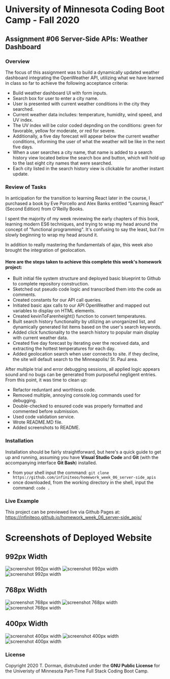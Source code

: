 # University of Minnesota Coding Boot Camp - Fall 2020 
## Assignment #06 Server-Side APIs: Weather Dashboard


### Overview

The focus of this assignment was to build a dynamically updated weather dashboard integrating the OpenWeather API, utilizing what we have learned in class so far to achieve the following acceptance criteria:

* Build weather dashboard UI with form inputs.
* Search box for user to enter a city name.
* User is presented with current weather conditions in the city they searched.
* Current weather data includes: temperature, humidity, wind speed, and UV index.
* The UV index will be color coded depnding on the conditions: green for favorable, yellow for moderate, or red for severe.
* Additionally, a five day forecast will appear below the current weather conditions, informing the user of what the weather will be like in the next five days.
* When a user searches a city name, that name is added to a search history view located below the search box and button, which will hold up to the last eight city names that were searched.
* Each city listed in the search history view is clickable for another instant update.


### Review of Tasks

In anticipation for the transition to learning React later in the course, I purchased a book by Eve Porcello and Alex Banks entitled "Learning React" (Second Edition) from O'Reilly Books.  

I spent the majority of my week reviewing the early chapters of this book, learning modern ES6 techniques, and trying to wrap my head around the concept of "functional programming".  It's confusing to say the least, but I'm slowly beginning to wrap my head around it.

In addition to really mastering the fundamentals of ajax, this week also brought the integration of geolocation.

#### Here are the steps taken to achieve this complete this week's homework project:

* Built initial file system structure and deployed basic blueprint to Github to complete repository construction.
* Sketched out pseudo code logic and transcribed them into the code as comments.
* Created constants for our API call queries.
* Initiated basic ajax calls to our API OpenWeather and mapped out variables to display on HTML elements.
* Created kevinToFarenheight() function to convert temperatures.
* Built search history functionality by utilizing an unorganized list, and dynamically generated list items based on the user's search keywords.
* Added click functionality to the search history to popular main display with current weather data.
* Created five day forecast by iterating over the received data, and extracting the hottest temperatures for each day.
* Added geolocation search when user connects to site.  if they decline, the site will default search to the Minneapolis/ St. Paul area.


After multiple trial and error debugging sessions, all applied logic appears sound and no bugs can be generated from purposeful negligent entries.  From this point, it was time to clean up:

* Refactor reduntant and worthless code.
* Removed multiple, annoying console.log commands used for debugging.
* Double-checked to ensured code was properly formatted and commented before submission.
* Used code validation service.
* Wrote README.MD file.
* Added screenshots to README.
 

### Installation

Installation should be fairly straightforward, but here's a quick guide to get up and running, assuming you have **Visual Studio Code** and **Git** (with the accompanying interface **Git Bash**) installed.

* from your shell input the command: `git clone https://github.com/infiniteoo/homework_week_06_server-side_apis`
* once downloaded, from the working directory in the shell, input the command: `code .`


### Live Example

This project can be previewed live via Github Pages at: https://infiniteoo.github.io/homework_week_06_server-side_apis/

# Screenshots of Deployed Website

## 992px Width 
![screenshot 992px width](/img/992_1.PNG)
![screenshot 992px width](/img/992_2.PNG)
![screenshot 992px width](/img/992_3.PNG)

## 768px Width 
![screenshot 768px width](/img/768_1.PNG)
![screenshot 768px width](/img/768_2.PNG)
![screenshot 768px width](/img/768_3.PNG)

## 400px Width 
![screenshot 400px width](/img/400_1.PNG)
![screenshot 400px width](/img/400_2.PNG)
![screenshot 400px width](/img/400_3.PNG)


### License

Copyright 2020 T. Dorman, distrubuted under the **GNU Public License** for the Univeristy of Minnesota Part-Time Full Stack Coding Boot Camp.














